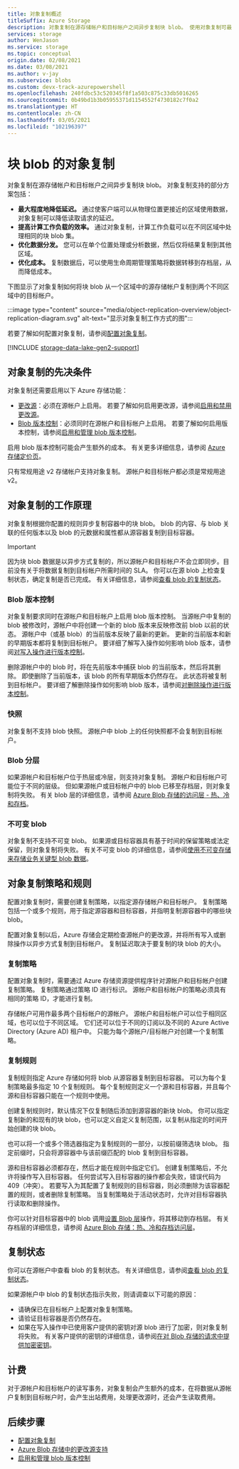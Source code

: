 ```yaml
---
title: 对象复制概述
titleSuffix: Azure Storage
description: 对象复制在源存储帐户和目标帐户之间异步复制块 blob。 使用对象复制可最大程度地降低读取请求延迟，提高计算工作负载的效率，优化数据分发，并最大限度地降低成本。
services: storage
author: WenJason
ms.service: storage
ms.topic: conceptual
origin.date: 02/08/2021
ms.date: 03/08/2021
ms.author: v-jay
ms.subservice: blobs
ms.custom: devx-track-azurepowershell
ms.openlocfilehash: 240fdbc53c520345f8f1a503c875c33db5016265
ms.sourcegitcommit: 0b49bd1b3b05955371d1154552f4730182c7f0a2
ms.translationtype: HT
ms.contentlocale: zh-CN
ms.lasthandoff: 03/05/2021
ms.locfileid: "102196397"
---
```

# <a name="object-replication-for-block-blobs"></a>块 blob 的对象复制

对象复制在源存储帐户和目标帐户之间异步复制块 blob。 对象复制支持的部分方案包括：

- **最大程度地降低延迟。** 通过使客户端可以从物理位置更接近的区域使用数据，对象复制可以降低读取请求的延迟。
- **提高计算工作负载的效率。** 通过对象复制，计算工作负载可以在不同区域中处理相同的块 blob 集。
- **优化数据分发。** 您可以在单个位置处理或分析数据，然后仅将结果复制到其他区域。
- **优化成本。** 复制数据后，可以使用生命周期管理策略将数据转移到存档层，从而降低成本。

下图显示了对象复制如何将块 blob 从一个区域中的源存储帐户复制到两个不同区域中的目标帐户。

:::image type="content" source="media/object-replication-overview/object-replication-diagram.svg" alt-text="显示对象复制工作方式的图":::

若要了解如何配置对象复制，请参阅[配置对象复制](object-replication-configure.md)。

[!INCLUDE [storage-data-lake-gen2-support](../../../includes/storage-data-lake-gen2-support.md)]

## <a name="prerequisites-for-object-replication"></a>对象复制的先决条件

对象复制还需要启用以下 Azure 存储功能：

- [更改源](storage-blob-change-feed.md)：必须在源帐户上启用。 若要了解如何启用更改源，请参阅[启用和禁用更改源](storage-blob-change-feed.md#enable-and-disable-the-change-feed)。
- [Blob 版本控制](versioning-overview.md)：必须同时在源帐户和目标帐户上启用。 若要了解如何启用版本控制，请参阅[启用和管理 blob 版本控制](versioning-enable.md)。

启用 blob 版本控制可能会产生额外的成本。 有关更多详细信息，请参阅 [Azure 存储定价页](https://azure.cn/pricing/details/storage/)。

只有常规用途 v2 存储帐户支持对象复制。 源帐户和目标帐户都必须是常规用途 v2。 

## <a name="how-object-replication-works"></a>对象复制的工作原理

对象复制根据你配置的规则异步复制容器中的块 blob。 blob 的内容、与 blob 关联的任何版本以及 blob 的元数据和属性都从源容器复制到目标容器。

> [!IMPORTANT]
> 因为块 blob 数据是以异步方式复制的，所以源帐户和目标帐户不会立即同步。目前没有关于将数据复制到目标帐户所需时间的 SLA。 你可以在源 blob 上检查复制状态，确定复制是否已完成。 有关详细信息，请参阅[查看 blob 的复制状态](object-replication-configure.md#check-the-replication-status-of-a-blob)。

### <a name="blob-versioning"></a>Blob 版本控制

对象复制要求同时在源帐户和目标帐户上启用 blob 版本控制。 当源帐户中复制的 blob 被修改时，源帐户中将创建一个新的 blob 版本来反映修改前 blob 以前的状态。 源帐户中（或基 blob）的当前版本反映了最新的更新。 更新的当前版本和新的早期版本都将复制到目标帐户。 要详细了解写入操作如何影响 blob 版本，请参阅[对写入操作进行版本控制](versioning-overview.md#versioning-on-write-operations)。

删除源帐户中的 blob 时，将在先前版本中捕获 blob 的当前版本，然后将其删除。 即使删除了当前版本，该 blob 的所有早期版本仍然存在。 此状态将被复制到目标帐户。 要详细了解删除操作如何影响 blob 版本，请参阅[对删除操作进行版本控制](versioning-overview.md#versioning-on-delete-operations)。

### <a name="snapshots"></a>快照

对象复制不支持 blob 快照。 源帐户中 blob 上的任何快照都不会复制到目标帐户。

### <a name="blob-tiering"></a>Blob 分层

如果源帐户和目标帐户位于热层或冷层，则支持对象复制。 源帐户和目标帐户可能位于不同的层级。 但如果源帐户或目标帐户中的 blob 已移至存档层，则对象复制将失败。 有关 blob 层的详细信息，请参阅 [Azure Blob 存储的访问层 - 热、冷和存档](storage-blob-storage-tiers.md)。

### <a name="immutable-blobs"></a>不可变 blob

对象复制不支持不可变 blob。 如果源或目标容器具有基于时间的保留策略或法定保留，则对象复制将失败。 有关不可变 blob 的详细信息，请参阅[使用不可变存储来存储业务关键型 blob 数据](storage-blob-immutable-storage.md)。

## <a name="object-replication-policies-and-rules"></a>对象复制策略和规则

配置对象复制时，需要创建复制策略，以指定源存储帐户和目标帐户。 复制策略包括一个或多个规则，用于指定源容器和目标容器，并指明复制源容器中的哪些块 blob。

配置对象复制以后，Azure 存储会定期检查源帐户的更改源，并将所有写入或删除操作以异步方式复制到目标帐户。 复制延迟取决于要复制的块 blob 的大小。

### <a name="replication-policies"></a>复制策略

配置对象复制时，需要通过 Azure 存储资源提供程序针对源帐户和目标帐户创建复制策略。 复制策略通过策略 ID 进行标识。 源帐户和目标帐户的策略必须具有相同的策略 ID，才能进行复制。

存储帐户可用作最多两个目标帐户的源帐户。 源帐户和目标帐户可以位于相同区域，也可以位于不同区域。 它们还可以位于不同的订阅以及不同的 Azure Active Directory (Azure AD) 租户中。 只能为每个源帐户/目标帐户对创建一个复制策略。

### <a name="replication-rules"></a>复制规则

复制规则指定 Azure 存储如何将 blob 从源容器复制到目标容器。 可以为每个复制策略最多指定 10 个复制规则。 每个复制规则定义一个源和目标容器，并且每个源和目标容器只能在一个规则中使用。

创建复制规则时，默认情况下仅复制随后添加到源容器的新块 blob。 你可以指定复制新的和现有的块 blob，也可以定义自定义复制范围，以复制从指定的时间开始创建的块 blob。

也可以将一个或多个筛选器指定为复制规则的一部分，以按前缀筛选块 blob。 指定前缀时，只会将源容器中与该前缀匹配的 blob 复制到目标容器。

源和目标容器必须都存在，然后才能在规则中指定它们。 创建复制策略后，不允许将操作写入目标容器。 任何尝试写入目标容器的操作都会失败，错误代码为 409（冲突）。 若要写入为其配置了复制规则的目标容器，则必须删除为该容器配置的规则，或者删除复制策略。 当复制策略处于活动状态时，允许对目标容器执行读取和删除操作。

你可以针对目标容器中的 blob 调用[设置 Blob 层](https://docs.microsoft.com/rest/api/storageservices/set-blob-tier)操作，将其移动到存档层。 有关存档层的详细信息，请参阅 [Azure Blob 存储：热、冷和存档访问层](storage-blob-storage-tiers.md#archive-access-tier)。

## <a name="replication-status"></a>复制状态

你可以在源帐户中查看 blob 的复制状态。 有关详细信息，请参阅[查看 blob 的复制状态](object-replication-configure.md#check-the-replication-status-of-a-blob)。

如果源帐户中 blob 的复制状态指示失败，则请调查以下可能的原因：

- 请确保已在目标帐户上配置对象复制策略。
- 请验证目标容器是否仍然存在。
- 如果在写入操作中已使用客户提供的密钥对源 blob 进行了加密，则对象复制将失败。 有关客户提供的密钥的详细信息，请参阅[在对 Blob 存储的请求中提供加密密钥](encryption-customer-provided-keys.md)。

## <a name="billing"></a>计费

对于源帐户和目标帐户的读写事务，对象复制会产生额外的成本，在将数据从源帐户复制到目标帐户时，会产生出站费用，处理更改源时，还会产生读取费用。

## <a name="next-steps"></a>后续步骤

- [配置对象复制](object-replication-configure.md)
- [Azure Blob 存储中的更改源支持](storage-blob-change-feed.md)
- [启用和管理 blob 版本控制](versioning-enable.md)
